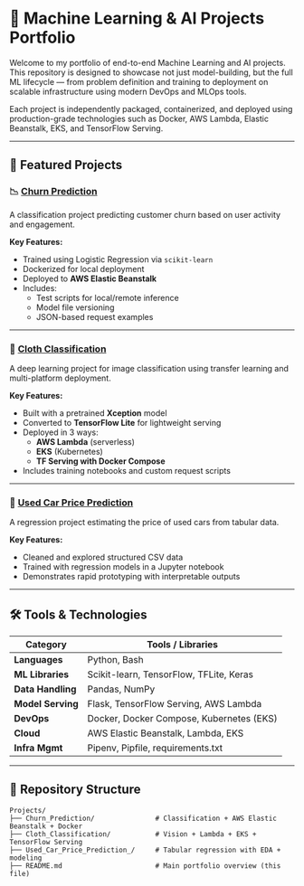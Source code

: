 # 🧠 Machine Learning & AI Projects Portfolio

Welcome to my portfolio of end-to-end Machine Learning and AI projects. This repository is designed to showcase not just model-building, but the full ML lifecycle — from problem definition and training to deployment on scalable infrastructure using modern DevOps and MLOps tools.

Each project is independently packaged, containerized, and deployed using production-grade technologies such as Docker, AWS Lambda, Elastic Beanstalk, EKS, and TensorFlow Serving.

---

## 🚀 Featured Projects

### 📉 [Churn Prediction](./Churn_Prediction)
A classification project predicting customer churn based on user activity and engagement.

**Key Features:**
- Trained using Logistic Regression via `scikit-learn`
- Dockerized for local deployment
- Deployed to **AWS Elastic Beanstalk**
- Includes:
  - Test scripts for local/remote inference
  - Model file versioning
  - JSON-based request examples

---

### 👕 [Cloth Classification](./Cloth_Classification)
A deep learning project for image classification using transfer learning and multi-platform deployment.

**Key Features:**
- Built with a pretrained **Xception** model
- Converted to **TensorFlow Lite** for lightweight serving
- Deployed in 3 ways:
  - **AWS Lambda** (serverless)
  - **EKS** (Kubernetes)
  - **TF Serving with Docker Compose**
- Includes training notebooks and custom request scripts

---

### 🚗 [Used Car Price Prediction](./Used_Car_Price_Prediction_no_functions)
A regression project estimating the price of used cars from tabular data.

**Key Features:**
- Cleaned and explored structured CSV data
- Trained with regression models in a Jupyter notebook
- Demonstrates rapid prototyping with interpretable outputs

---

## 🛠 Tools & Technologies

| Category           | Tools / Libraries                            |
|--------------------|-----------------------------------------------|
| **Languages**       | Python, Bash                                 |
| **ML Libraries**    | Scikit-learn, TensorFlow, TFLite, Keras       |
| **Data Handling**   | Pandas, NumPy                                |
| **Model Serving**   | Flask, TensorFlow Serving, AWS Lambda        |
| **DevOps**          | Docker, Docker Compose, Kubernetes (EKS)     |
| **Cloud**           | AWS Elastic Beanstalk, Lambda, EKS           |
| **Infra Mgmt**      | Pipenv, Pipfile, requirements.txt            |

---

## 🧩 Repository Structure

```plaintext
Projects/
├── Churn_Prediction/               # Classification + AWS Elastic Beanstalk + Docker
├── Cloth_Classification/           # Vision + Lambda + EKS + TensorFlow Serving
├── Used_Car_Price_Prediction_/     # Tabular regression with EDA + modeling
├── README.md                       # Main portfolio overview (this file)
